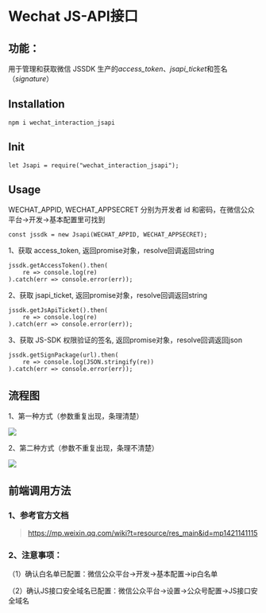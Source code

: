 # Wechat JS-API接口 

## 功能： 
用于管理和获取微信 JSSDK 生产的*access_token*、*jsapi_ticket*和签名（*signature*）

## Installation
```
npm i wechat_interaction_jsapi
```

## Init
```
let Jsapi = require("wechat_interaction_jsapi"); 
```

## Usage

WECHAT_APPID, WECHAT_APPSECRET 分别为开发者 id 和密码，在微信公众平台->开发->基本配置里可找到
```
const jssdk = new Jsapi(WECHAT_APPID, WECHAT_APPSECRET);
```

1、获取 access_token, 返回promise对象，resolve回调返回string
```
jssdk.getAccessToken().then(
    re => console.log(re)
).catch(err => console.error(err));
```

2、获取 jsapi_ticket, 返回promise对象，resolve回调返回string
```
jssdk.getJsApiTicket().then(
    re => console.log(re)
).catch(err => console.error(err));
```

3、获取 JS-SDK 权限验证的签名, 返回promise对象，resolve回调返回json
```
jssdk.getSignPackage(url).then(
    re => console.log(JSON.stringify(re))
).catch(err => console.error(err));
```

## 流程图

1、第一种方式（参数重复出现，条理清楚）

![](http://images2017.cnblogs.com/blog/896608/201709/896608-20170905172919851-1784537047.png)

2、第二种方式（参数不重复出现，条理不清楚）

![](http://images2017.cnblogs.com/blog/896608/201709/896608-20170905172931819-1662613866.png)

## 前端调用方法

### 1、参考官方文档
> https://mp.weixin.qq.com/wiki?t=resource/res_main&id=mp1421141115

### 2、注意事项：

（1）确认白名单已配置：微信公众平台->开发->基本配置->ip白名单 

（2）确认JS接口安全域名已配置：微信公众平台->设置->公众号配置->JS接口安全域名
